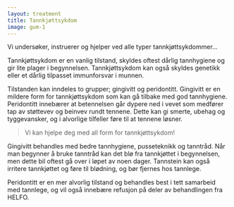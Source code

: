 ```yaml
---
layout: treatment
title: Tannkjøttsykdom
image: gum-1
---
```


Vi undersøker, instruerer og hjelper ved alle typer tannkjøttsykdommer...

<!--more-->

Tannkjøttsykdom er en vanlig tilstand, skyldes oftest dårlig tannhygiene og gir
lite plager i begynnelsen. Tannkjøttsykdom kan også skyldes genetikk eller et
dårlig tilpasset immunforsvar i munnen.

Tilstanden kan inndeles to grupper; gingivitt og peridontitt. Gingivitt er en
mildere form for tannkjøttsykdom som kan gå tilbake med god tannhygiene.
Peridontitt innebærer at betennelsen går dypere ned i vevet som medfører tap av
støttevev og beinvev rundt tennene. Dette kan gi smerte, ubehag og tyggevansker,
og i alvorlige tilfeller føre til at tennene løsner.

> Vi kan hjelpe deg med all form for tannkjøttsykdom!

Gingivitt behandles med bedre tannhygiene, pusseteknikk og tanntråd. Når man
begynner å bruke tanntråd kan det blø fra tannkjøttet i begynnelsen, men dette
bil oftest gå over i løpet av noen dager. Tannstein kan også irritere
tannkjøttet og føre til blødning, og bør fjernes hos tannlege.

Peridontitt er en mer alvorlig tilstand og behandles best i tett samarbeid med
tannlege, og vil også innebære refusjon på deler av behandlingen fra HELFO.
